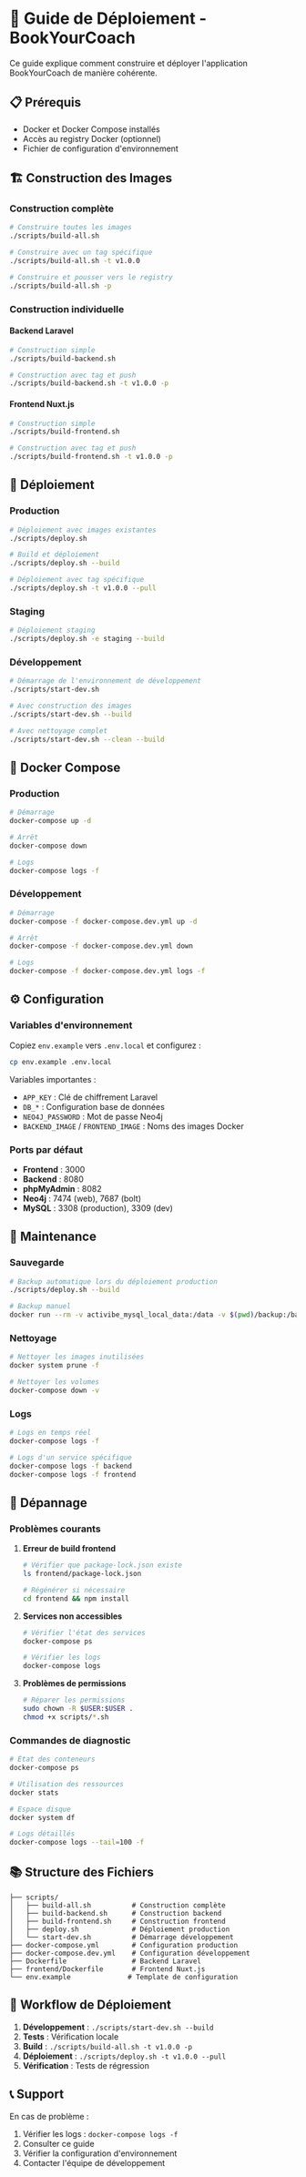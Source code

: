# 🚀 Guide de Déploiement - BookYourCoach

Ce guide explique comment construire et déployer l'application BookYourCoach de manière cohérente.

## 📋 Prérequis

- Docker et Docker Compose installés
- Accès au registry Docker (optionnel)
- Fichier de configuration d'environnement

## 🏗️ Construction des Images

### Construction complète
```bash
# Construire toutes les images
./scripts/build-all.sh

# Construire avec un tag spécifique
./scripts/build-all.sh -t v1.0.0

# Construire et pousser vers le registry
./scripts/build-all.sh -p
```

### Construction individuelle

#### Backend Laravel
```bash
# Construction simple
./scripts/build-backend.sh

# Construction avec tag et push
./scripts/build-backend.sh -t v1.0.0 -p
```

#### Frontend Nuxt.js
```bash
# Construction simple
./scripts/build-frontend.sh

# Construction avec tag et push
./scripts/build-frontend.sh -t v1.0.0 -p
```

## 🚀 Déploiement

### Production
```bash
# Déploiement avec images existantes
./scripts/deploy.sh

# Build et déploiement
./scripts/deploy.sh --build

# Déploiement avec tag spécifique
./scripts/deploy.sh -t v1.0.0 --pull
```

### Staging
```bash
# Déploiement staging
./scripts/deploy.sh -e staging --build
```

### Développement
```bash
# Démarrage de l'environnement de développement
./scripts/start-dev.sh

# Avec construction des images
./scripts/start-dev.sh --build

# Avec nettoyage complet
./scripts/start-dev.sh --clean --build
```

## 🐳 Docker Compose

### Production
```bash
# Démarrage
docker-compose up -d

# Arrêt
docker-compose down

# Logs
docker-compose logs -f
```

### Développement
```bash
# Démarrage
docker-compose -f docker-compose.dev.yml up -d

# Arrêt
docker-compose -f docker-compose.dev.yml down

# Logs
docker-compose -f docker-compose.dev.yml logs -f
```

## ⚙️ Configuration

### Variables d'environnement

Copiez `env.example` vers `.env.local` et configurez :

```bash
cp env.example .env.local
```

Variables importantes :
- `APP_KEY` : Clé de chiffrement Laravel
- `DB_*` : Configuration base de données
- `NEO4J_PASSWORD` : Mot de passe Neo4j
- `BACKEND_IMAGE` / `FRONTEND_IMAGE` : Noms des images Docker

### Ports par défaut

- **Frontend** : 3000
- **Backend** : 8080
- **phpMyAdmin** : 8082
- **Neo4j** : 7474 (web), 7687 (bolt)
- **MySQL** : 3308 (production), 3309 (dev)

## 🔧 Maintenance

### Sauvegarde
```bash
# Backup automatique lors du déploiement production
./scripts/deploy.sh --build

# Backup manuel
docker run --rm -v activibe_mysql_local_data:/data -v $(pwd)/backup:/backup alpine tar czf /backup/mysql_data.tar.gz -C /data .
```

### Nettoyage
```bash
# Nettoyer les images inutilisées
docker system prune -f

# Nettoyer les volumes
docker-compose down -v
```

### Logs
```bash
# Logs en temps réel
docker-compose logs -f

# Logs d'un service spécifique
docker-compose logs -f backend
docker-compose logs -f frontend
```

## 🚨 Dépannage

### Problèmes courants

1. **Erreur de build frontend**
   ```bash
   # Vérifier que package-lock.json existe
   ls frontend/package-lock.json
   
   # Régénérer si nécessaire
   cd frontend && npm install
   ```

2. **Services non accessibles**
   ```bash
   # Vérifier l'état des services
   docker-compose ps
   
   # Vérifier les logs
   docker-compose logs
   ```

3. **Problèmes de permissions**
   ```bash
   # Réparer les permissions
   sudo chown -R $USER:$USER .
   chmod +x scripts/*.sh
   ```

### Commandes de diagnostic

```bash
# État des conteneurs
docker-compose ps

# Utilisation des ressources
docker stats

# Espace disque
docker system df

# Logs détaillés
docker-compose logs --tail=100 -f
```

## 📚 Structure des Fichiers

```
├── scripts/
│   ├── build-all.sh          # Construction complète
│   ├── build-backend.sh      # Construction backend
│   ├── build-frontend.sh     # Construction frontend
│   ├── deploy.sh             # Déploiement production
│   └── start-dev.sh          # Démarrage développement
├── docker-compose.yml        # Configuration production
├── docker-compose.dev.yml    # Configuration développement
├── Dockerfile                # Backend Laravel
├── frontend/Dockerfile       # Frontend Nuxt.js
└── env.example              # Template de configuration
```

## 🔄 Workflow de Déploiement

1. **Développement** : `./scripts/start-dev.sh --build`
2. **Tests** : Vérification locale
3. **Build** : `./scripts/build-all.sh -t v1.0.0 -p`
4. **Déploiement** : `./scripts/deploy.sh -t v1.0.0 --pull`
5. **Vérification** : Tests de régression

## 📞 Support

En cas de problème :
1. Vérifier les logs : `docker-compose logs -f`
2. Consulter ce guide
3. Vérifier la configuration d'environnement
4. Contacter l'équipe de développement
